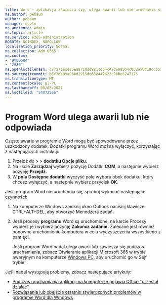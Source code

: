 ```yaml
---
title: Word — aplikacja zawiesza się, ulega awarii lub nie uruchamia się
ms.author: pebaum
author: pebaum
manager: scotv
ms.audience: Admin
ms.topic: article
ms.service: o365-administration
ROBOTS: NOINDEX, NOFOLLOW
localization_priority: Normal
ms.collection: Adm_O365
ms.custom:
- "9000584"
- "2686"
ms.openlocfilehash: c77271b1ee5ea871ddd921ccb4c47c699564c052ea0d19ccb5aabec2cfb5edc3
ms.sourcegitcommit: b5f7da89a650d2915dc652449623c78be6247175
ms.translationtype: MT
ms.contentlocale: pl-PL
ms.lasthandoff: 08/05/2021
ms.locfileid: "54072566"
---
```

# <a name="word-crashes-or-doesnt-respond"></a>Program Word ulega awarii lub nie odpowiada

Częste awarie w programie Word mogą być spowodowane przez uszkodzony dodatek. Dodatki programu Word można wyłączyć, korzystając z następujących instrukcji:

1. Przejdź do  >    >  **dodatku Opcje pliku.**
2. Na liście **Zarządzaj** wybierz pozycję Dodatki **COM**, a następnie wybierz pozycję **Przejdź.**
3. W **polu Dostępne dodatki** wyczyść pole wyboru obok dodatku, który chcesz wyłączyć, a następnie wybierz przycisk **OK.**

Jeśli program Word nie uruchamia się, spróbuj wykonać następujące czynności:

1.   Na komputerze Windows zamknij okno Outlook naciśnij klawisze CTRL+ALT+DEL, aby otworzyć Menedżera zadań. 
2. Jeśli procesy **programu** Word są uruchomione, na karcie Procesy wybierz je i wybierz pozycję **Zakończ zadanie.** Zalecane jest również ponowne uruchomienie komputera w celu wyczyszczenia wszystkiego z pamięci.

    Jeśli program Word nadal ulega awarii lub zawiesza się podczas uruchamiania, zobacz Otwieranie aplikacji Microsoft 365 w trybie awaryjnym na komputerze [Windows PC,](https://support.office.com/article/Open-Office-apps-in-safe-mode-on-a-Windows-PC-dedf944a-5f4b-4afb-a453-528af4f7ac72) aby uruchomić go w Sejf trybie.

Jeśli nadal występują problemy, zobacz następujące artykuły: 
- [Podczas uruchamiania aplikacji na komputerze pojawia Office "przestał działać"](https://support.office.com/article/52bd7985-4e99-4a35-84c8-2d9b8301a2fa)
- [Rozwiązania lub obejścia ostatnio stwierdzonych problemów w programie Word dla Windows](https://support.office.com/article/bf6bf17c-2807-4871-83ce-e337ae8f0b86)